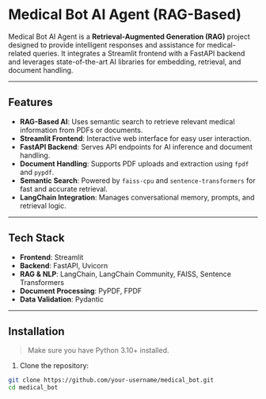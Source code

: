 # Medical Bot AI Agent (RAG-Based)

Medical Bot AI Agent is a **Retrieval-Augmented Generation (RAG)** project designed to provide intelligent responses and assistance for medical-related queries. It integrates a Streamlit frontend with a FastAPI backend and leverages state-of-the-art AI libraries for embedding, retrieval, and document handling.

---

## Features

- **RAG-Based AI**: Uses semantic search to retrieve relevant medical information from PDFs or documents.  
- **Streamlit Frontend**: Interactive web interface for easy user interaction.  
- **FastAPI Backend**: Serves API endpoints for AI inference and document handling.  
- **Document Handling**: Supports PDF uploads and extraction using `fpdf` and `pypdf`.  
- **Semantic Search**: Powered by `faiss-cpu` and `sentence-transformers` for fast and accurate retrieval.  
- **LangChain Integration**: Manages conversational memory, prompts, and retrieval logic.  

---

## Tech Stack

- **Frontend**: Streamlit  
- **Backend**: FastAPI, Uvicorn  
- **RAG & NLP**: LangChain, LangChain Community, FAISS, Sentence Transformers  
- **Document Processing**: PyPDF, FPDF  
- **Data Validation**: Pydantic  

---

## Installation

> Make sure you have Python 3.10+ installed.

1. Clone the repository:

```bash
git clone https://github.com/your-username/medical_bot.git
cd medical_bot
